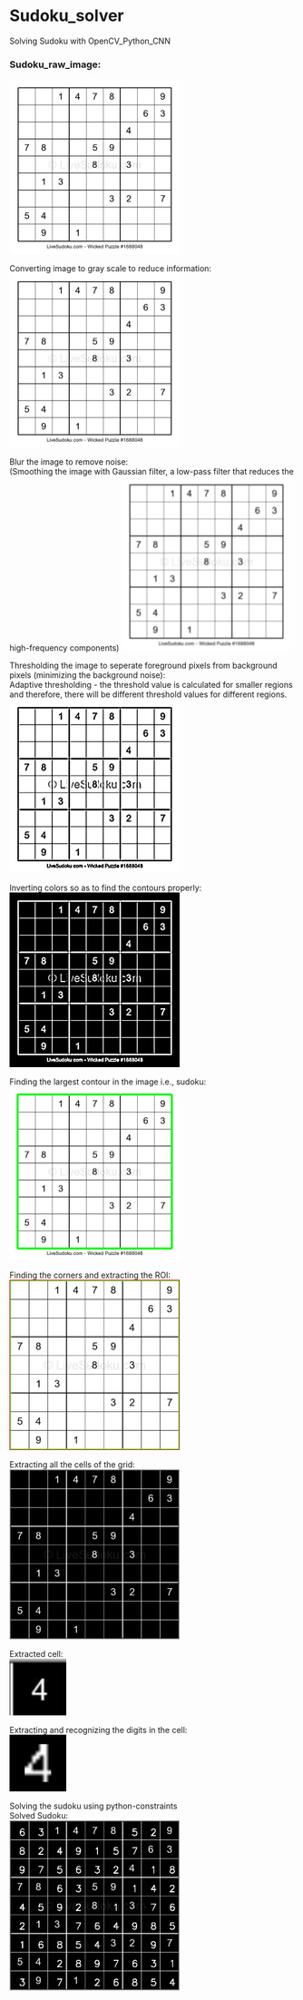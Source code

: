 # Sudoku_solver

Solving Sudoku with OpenCV_Python_CNN  

### Sudoku_raw_image:  
<img src="https://github.com/Parimala6/Sudoku_solver/blob/main/images/sudoku4.jpg" width="300">

Converting image to gray scale to reduce information:  
<img src="https://github.com/Parimala6/Sudoku_solver/blob/main/images/Gray_scale.jpg" width="300">

Blur the image to remove noise:  
(Smoothing the image with Gaussian filter, a low-pass filter that reduces the high-frequency components)
<img src="https://github.com/Parimala6/Sudoku_solver/blob/main/images/Blur.jpg" width="300">

Thresholding the image to seperate foreground pixels from background pixels (minimizing the background noise):  
Adaptive thresholding - the threshold value is calculated for smaller regions and therefore, there will be different threshold values for different regions.  
<img src="https://github.com/Parimala6/Sudoku_solver/blob/main/images/Threshold.jpg" width="300">

Inverting colors so as to find the contours properly:  
<img src="https://github.com/Parimala6/Sudoku_solver/blob/main/images/Inverted_color.jpg" width="300">

Finding the largest contour in the image i.e., sudoku:  
<img src="https://github.com/Parimala6/Sudoku_solver/blob/main/images/Largest_contour.jpg" width="300">

Finding the corners and extracting the ROI:  
<img src="https://github.com/Parimala6/Sudoku_solver/blob/main/images/Extracted_sudoku.jpg" width="300">

Extracting all the cells of the grid:  
<img src="https://github.com/Parimala6/Sudoku_solver/blob/main/images/Grid.jpg" width="300">

Extracted cell:  
<img src="https://github.com/Parimala6/Sudoku_solver/blob/main/gridcells/cell03.jpg" width="100">

Extracting and recognizing the digits in the cell:  
<img src="https://github.com/Parimala6/Sudoku_solver/blob/main/Cleanedcells/cell03.png" width="100">

Solving the sudoku using python-constraints  
Solved Sudoku:  
<img src="https://github.com/Parimala6/Sudoku_solver/blob/main/images/Solved_sudoku.jpg" width="300">  
